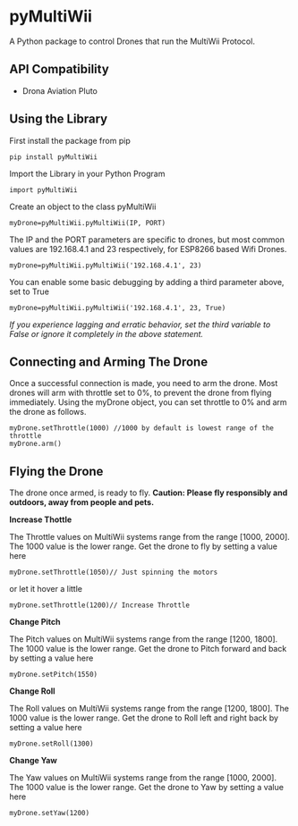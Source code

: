 # **pyMultiWii**

A Python package to control Drones that run the MultiWii Protocol. 

## **API Compatibility**

 

 - Drona Aviation Pluto 


## **Using the Library**

First install the package from pip

    pip install pyMultiWii

Import the Library in your Python Program

    import pyMultiWii

Create an object to the class pyMultiWii

    myDrone=pyMultiWii.pyMultiWii(IP, PORT)
The IP and the PORT parameters are specific to drones, but most common values are 192.168.4.1 and 23 respectively, for ESP8266 based Wifi Drones.

    myDrone=pyMultiWii.pyMultiWii('192.168.4.1', 23)
You can enable some basic debugging by adding a third parameter above, set to True

    myDrone=pyMultiWii.pyMultiWii('192.168.4.1', 23, True)

*If you experience lagging and erratic behavior, set the third variable to False or ignore it completely in the above statement.*  

## **Connecting and Arming The Drone**

Once a successful connection is made, you need to arm the drone. Most drones will arm with throttle set to 0%, to prevent the drone from flying immediately. 
Using the myDrone object, you can set throttle to 0% and arm the drone as follows. 

    myDrone.setThrottle(1000) //1000 by default is lowest range of the throttle
    myDrone.arm()

## **Flying the Drone**
The drone once armed, is ready to fly. 
**Caution: Please fly responsibly and outdoors, away from people and pets.**

**Increase Thottle**

The Throttle values on MultiWii systems range from the range [1000, 2000]. The 1000 value is the lower range. 
Get the drone to fly by setting a value here

    myDrone.setThrottle(1050)// Just spinning the motors
     
or let it hover a little

    myDrone.setThrottle(1200)// Increase Throttle

**Change Pitch**

The Pitch values on MultiWii systems range from the range [1200, 1800]. The 1000 value is the lower range. 
Get the drone to Pitch forward and back by setting a value here

    myDrone.setPitch(1550)
     


**Change Roll**

The Roll values on MultiWii systems range from the range [1200, 1800]. The 1000 value is the lower range. 
Get the drone to Roll left and right back by setting a value here

    myDrone.setRoll(1300)

**Change Yaw**

The Yaw values on MultiWii systems range from the range [1000, 2000]. The 1000 value is the lower range. 
Get the drone to Yaw by setting a value here

    myDrone.setYaw(1200) 
